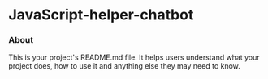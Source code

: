 JavaScript-helper-chatbot
=========================

### About

This is your project's README.md file. It helps users understand what your
project does, how to use it and anything else they may need to know.